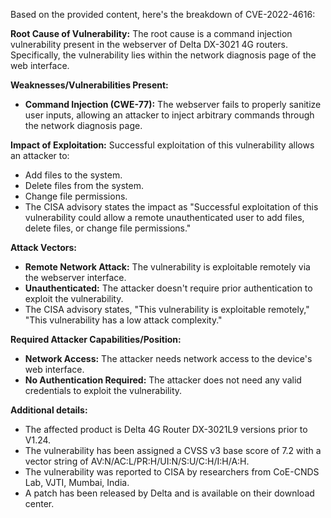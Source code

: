 Based on the provided content, here's the breakdown of CVE-2022-4616:

**Root Cause of Vulnerability:**
The root cause is a command injection vulnerability present in the webserver of Delta DX-3021 4G routers. Specifically, the vulnerability lies within the network diagnosis page of the web interface.

**Weaknesses/Vulnerabilities Present:**
- **Command Injection (CWE-77):** The webserver fails to properly sanitize user inputs, allowing an attacker to inject arbitrary commands through the network diagnosis page.

**Impact of Exploitation:**
Successful exploitation of this vulnerability allows an attacker to:
   - Add files to the system.
   - Delete files from the system.
   - Change file permissions.
   - The CISA advisory states the impact as "Successful exploitation of this vulnerability could allow a remote unauthenticated user to add files, delete files, or change file permissions."

**Attack Vectors:**
   - **Remote Network Attack:** The vulnerability is exploitable remotely via the webserver interface.
   - **Unauthenticated:** The attacker doesn't require prior authentication to exploit the vulnerability.
   - The CISA advisory states, "This vulnerability is exploitable remotely," "This vulnerability has a low attack complexity."

**Required Attacker Capabilities/Position:**
   - **Network Access:** The attacker needs network access to the device's web interface.
   - **No Authentication Required:** The attacker does not need any valid credentials to exploit the vulnerability.

**Additional details:**

- The affected product is Delta 4G Router DX-3021L9 versions prior to V1.24.
- The vulnerability has been assigned a CVSS v3 base score of 7.2 with a vector string of AV:N/AC:L/PR:H/UI:N/S:U/C:H/I:H/A:H.
- The vulnerability was reported to CISA by researchers from CoE-CNDS Lab, VJTI, Mumbai, India.
- A patch has been released by Delta and is available on their download center.